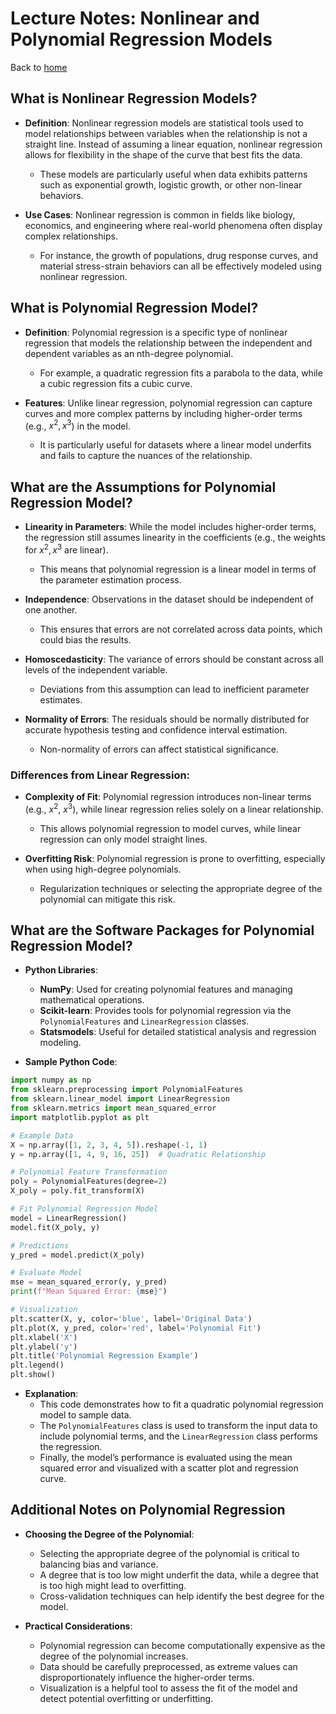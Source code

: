 # Lecture Notes: Nonlinear and Polynomial Regression Models

Back to [home](../README.md)

## What is Nonlinear Regression Models?
- **Definition**: Nonlinear regression models are statistical tools used to model relationships between variables when the relationship is not a straight line. Instead of assuming a linear equation, nonlinear regression allows for flexibility in the shape of the curve that best fits the data.
  - These models are particularly useful when data exhibits patterns such as exponential growth, logistic growth, or other non-linear behaviors.

- **Use Cases**: Nonlinear regression is common in fields like biology, economics, and engineering where real-world phenomena often display complex relationships.
  - For instance, the growth of populations, drug response curves, and material stress-strain behaviors can all be effectively modeled using nonlinear regression.

## What is Polynomial Regression Model?
- **Definition**: Polynomial regression is a specific type of nonlinear regression that models the relationship between the independent and dependent variables as an nth-degree polynomial.
  - For example, a quadratic regression fits a parabola to the data, while a cubic regression fits a cubic curve.

- **Features**: Unlike linear regression, polynomial regression can capture curves and more complex patterns by including higher-order terms (e.g., $x^2, x^3$) in the model.
  - It is particularly useful for datasets where a linear model underfits and fails to capture the nuances of the relationship.

## What are the Assumptions for Polynomial Regression Model?
- **Linearity in Parameters**: While the model includes higher-order terms, the regression still assumes linearity in the coefficients (e.g., the weights for $x^2, x^3$ are linear).
  - This means that polynomial regression is a linear model in terms of the parameter estimation process.

- **Independence**: Observations in the dataset should be independent of one another.
  - This ensures that errors are not correlated across data points, which could bias the results.

- **Homoscedasticity**: The variance of errors should be constant across all levels of the independent variable.
  - Deviations from this assumption can lead to inefficient parameter estimates.

- **Normality of Errors**: The residuals should be normally distributed for accurate hypothesis testing and confidence interval estimation.
  - Non-normality of errors can affect statistical significance.

### Differences from Linear Regression:
- **Complexity of Fit**: Polynomial regression introduces non-linear terms (e.g., $x^2$, $x^3$), while linear regression relies solely on a linear relationship.
  - This allows polynomial regression to model curves, while linear regression can only model straight lines.

- **Overfitting Risk**: Polynomial regression is prone to overfitting, especially when using high-degree polynomials.
  - Regularization techniques or selecting the appropriate degree of the polynomial can mitigate this risk.

## What are the Software Packages for Polynomial Regression Model?
- **Python Libraries**:
  - **NumPy**: Used for creating polynomial features and managing mathematical operations.
  - **Scikit-learn**: Provides tools for polynomial regression via the `PolynomialFeatures` and `LinearRegression` classes.
  - **Statsmodels**: Useful for detailed statistical analysis and regression modeling.

- **Sample Python Code**:
```python
import numpy as np
from sklearn.preprocessing import PolynomialFeatures
from sklearn.linear_model import LinearRegression
from sklearn.metrics import mean_squared_error
import matplotlib.pyplot as plt

# Example Data
X = np.array([1, 2, 3, 4, 5]).reshape(-1, 1)
y = np.array([1, 4, 9, 16, 25])  # Quadratic Relationship

# Polynomial Feature Transformation
poly = PolynomialFeatures(degree=2)
X_poly = poly.fit_transform(X)

# Fit Polynomial Regression Model
model = LinearRegression()
model.fit(X_poly, y)

# Predictions
y_pred = model.predict(X_poly)

# Evaluate Model
mse = mean_squared_error(y, y_pred)
print(f"Mean Squared Error: {mse}")

# Visualization
plt.scatter(X, y, color='blue', label='Original Data')
plt.plot(X, y_pred, color='red', label='Polynomial Fit')
plt.xlabel('X')
plt.ylabel('y')
plt.title('Polynomial Regression Example')
plt.legend()
plt.show()
```
- **Explanation**:
  - This code demonstrates how to fit a quadratic polynomial regression model to sample data.
  - The `PolynomialFeatures` class is used to transform the input data to include polynomial terms, and the `LinearRegression` class performs the regression.
  - Finally, the model’s performance is evaluated using the mean squared error and visualized with a scatter plot and regression curve.

## Additional Notes on Polynomial Regression
- **Choosing the Degree of the Polynomial**:
  - Selecting the appropriate degree of the polynomial is critical to balancing bias and variance.
  - A degree that is too low might underfit the data, while a degree that is too high might lead to overfitting.
  - Cross-validation techniques can help identify the best degree for the model.

- **Practical Considerations**:
  - Polynomial regression can become computationally expensive as the degree of the polynomial increases.
  - Data should be carefully preprocessed, as extreme values can disproportionately influence the higher-order terms.
  - Visualization is a helpful tool to assess the fit of the model and detect potential overfitting or underfitting.
